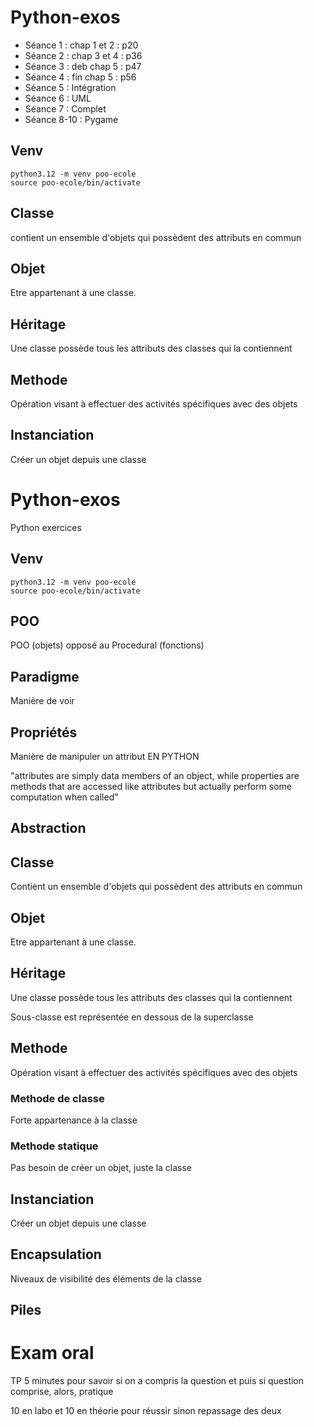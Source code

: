 # Python-exos

* Séance 1 : chap 1 et 2 : p20
* Séance 2 : chap 3 et 4 : p36
* Séance 3 : deb chap 5 : p47
* Séance 4 : fin chap 5 : p56
* Séance 5 : Intégration
* Séance 6 : UML
* Séance 7 : Complet
* Séance 8-10 : Pygame

## Venv
```
python3.12 -m venv poo-ecole
source poo-ecole/bin/activate
```


## Classe
contient un ensemble d'objets qui possèdent des attributs en commun

## Objet 
Etre appartenant à une classe.

## Héritage
Une classe possède tous les attributs des classes qui la contiennent

## Methode 
Opération visant à effectuer des activités spécifiques avec des objets

## Instanciation 
Créer un objet depuis une classe



# Python-exos
Python exercices

## Venv
```
python3.12 -m venv poo-ecole
source poo-ecole/bin/activate
```

## POO 

POO (objets) opposé au Procedural (fonctions)

## Paradigme 
Manière de voir 

## Propriétés 
Manière de manipuler un attribut EN PYTHON

"attributes are simply data members of an object, while properties are methods that are accessed like attributes but actually perform some computation when called"

## Abstraction


## Classe
Contient un ensemble d'objets qui possèdent des attributs en commun

## Objet 
Etre appartenant à une classe.

## Héritage
Une classe possède tous les attributs des classes qui la contiennent

Sous-classe est représentée en dessous de la superclasse

## Methode 
Opération visant à effectuer des activités spécifiques avec des objets

### Methode de classe
Forte appartenance à la classe

### Methode statique
Pas besoin de créer un objet, juste la classe

## Instanciation 
Créer un objet depuis une classe

## Encapsulation
Niveaux de visibilité des éléments de la classe

## Piles

# Exam oral 


TP 5 minutes pour savoir si on a compris la question et puis si question comprise, alors, pratique


10 en labo et 10 en théorie pour réussir sinon repassage des deux